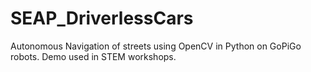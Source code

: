 # SEAP_DriverlessCars
Autonomous Navigation of streets using OpenCV in Python on GoPiGo robots. Demo used in STEM workshops.

